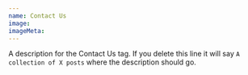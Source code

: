 ```yaml
---
name: Contact Us
image:
imageMeta:
---
```

A description for the Contact Us tag. If you delete this line it will say
`A collection of X posts` where the description should go.
